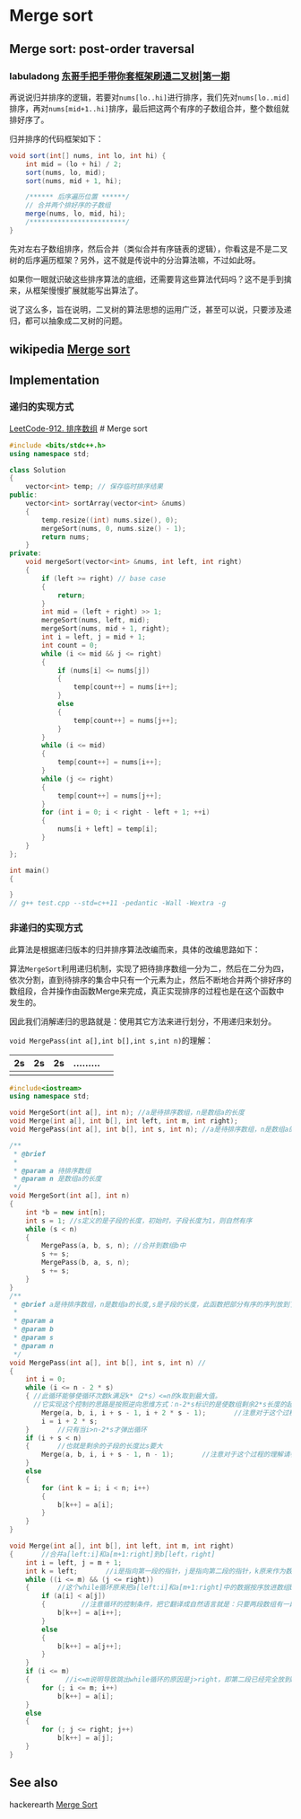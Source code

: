 # Merge sort

## Merge sort: post-order traversal

### labuladong [东哥手把手带你套框架刷通二叉树|第一期](https://mp.weixin.qq.com/s/izZ5uiWzTagagJec6Y7RvQ) 

再说说归并排序的逻辑，若要对`nums[lo..hi]`进行排序，我们先对`nums[lo..mid]`排序，再对`nums[mid+1..hi]`排序，最后把这两个有序的子数组合并，整个数组就排好序了。

归并排序的代码框架如下：

```Java
void sort(int[] nums, int lo, int hi) {
    int mid = (lo + hi) / 2;
    sort(nums, lo, mid);
    sort(nums, mid + 1, hi);

    /****** 后序遍历位置 ******/
    // 合并两个排好序的子数组
    merge(nums, lo, mid, hi);
    /************************/
}
```

先对左右子数组排序，然后合并（类似合并有序链表的逻辑），你看这是不是二叉树的后序遍历框架？另外，这不就是传说中的分治算法嘛，不过如此呀。

如果你一眼就识破这些排序算法的底细，还需要背这些算法代码吗？这不是手到擒来，从框架慢慢扩展就能写出算法了。

说了这么多，旨在说明，二叉树的算法思想的运用广泛，甚至可以说，只要涉及递归，都可以抽象成二叉树的问题。



## wikipedia [Merge sort](https://en.wikipedia.org/wiki/Merge_sort)



## Implementation

### 递归的实现方式

[LeetCode-912. 排序数组](https://leetcode.cn/problems/sort-an-array/) # Merge sort

```C++
#include <bits/stdc++.h>
using namespace std;

class Solution
{
	vector<int> temp; // 保存临时排序结果
public:
	vector<int> sortArray(vector<int> &nums)
	{
		temp.resize((int) nums.size(), 0);
		mergeSort(nums, 0, nums.size() - 1);
		return nums;
	}
private:
	void mergeSort(vector<int> &nums, int left, int right)
	{
		if (left >= right) // base case
		{
			return;
		}
		int mid = (left + right) >> 1;
		mergeSort(nums, left, mid);
		mergeSort(nums, mid + 1, right);
		int i = left, j = mid + 1;
		int count = 0;
		while (i <= mid && j <= right)
		{
			if (nums[i] <= nums[j])
			{
				temp[count++] = nums[i++];
			}
			else
			{
				temp[count++] = nums[j++];
			}
		}
		while (i <= mid)
		{
			temp[count++] = nums[i++];
		}
		while (j <= right)
		{
			temp[count++] = nums[j++];
		}
		for (int i = 0; i < right - left + 1; ++i)
		{
			nums[i + left] = temp[i];
		}
	}
};

int main()
{

}
// g++ test.cpp --std=c++11 -pedantic -Wall -Wextra -g

```

### 非递归的实现方式

此算法是根据递归版本的归并排序算法改编而来，具体的改编思路如下：

算法`MergeSort`利用递归机制，实现了把待排序数组一分为二，然后在二分为四，依次分割，直到待排序的集合中只有一个元素为止，然后不断地合并两个排好序的数组段，合并操作由函数Merge来完成，真正实现排序的过程也是在这个函数中发生的。

因此我们消解递归的思路就是：使用其它方法来进行划分，不用递归来划分。 

`void MergePass(int a[],int b[],int s,int n)`的理解：

| 2s   | 2s   | 2s   | ………  |      |
| ---- | ---- | ---- | ---- | ---- |
|      |      |      |      |      |



```C++
#include<iostream>
using namespace std;

void MergeSort(int a[], int n); //a是待排序数组，n是数组a的长度
void Merge(int a[], int b[], int left, int m, int right);
void MergePass(int a[], int b[], int s, int n); //a是待排序数组，n是数组a的长度,s是子段的长度，此函数把部分有序的序列放到了数组b中

/**
 * @brief
 *
 * @param a 待排序数组
 * @param n 是数组a的长度
 */
void MergeSort(int a[], int n)
{
	int *b = new int[n];
	int s = 1; //s定义的是子段的长度，初始时，子段长度为1，则自然有序
	while (s < n)
	{
		MergePass(a, b, s, n); //合并到数组b中
		s += s;
		MergePass(b, a, s, n);
		s += s;
	}
}
/**
 * @brief a是待排序数组，n是数组a的长度,s是子段的长度，此函数把部分有序的序列放到了数组b中
 *
 * @param a
 * @param b
 * @param s
 * @param n
 */
void MergePass(int a[], int b[], int s, int n) //
{
	int i = 0;
	while (i <= n - 2 * s)
	{ //此循环能够使循环次数k满足k*（2*s）<=n的k取到最大值。
	  //它实现这个控制的思路是按照逆向思维方式：n-2*s标识的是使数组剩余2*s长度的起始下标，显然一旦i超过了这个值，则while中按照2*s为单位进行排序就是不合法的，所以要跳出循环
		Merge(a, b, i, i + s - 1, i + 2 * s - 1);		//注意对于这个过程的理解请参考文档
		i = i + 2 * s;
	}		//只有当i>n-2*s才弹出循环
	if (i + s < n)
	{		//也就是剩余的子段的长度比s要大
		Merge(a, b, i, i + s - 1, n - 1);		//注意对于这个过程的理解请参考文档
	}
	else
	{
		for (int k = i; i < n; i++)
		{
			b[k++] = a[i];
		}
	}
}

void Merge(int a[], int b[], int left, int m, int right)
{		//合并a[left:i]和a[m+1:right]到b[left，right]
	int i = left, j = m + 1;
	int k = left;		//i是指向第一段的指针，j是指向第二段的指针，k原来作为数组b的下标
	while ((i <= m) && (j <= right))
	{		//这个while循环原来把a[left:i]和a[m+1:right]中的数据按序放进数组b中
		if (a[i] < a[j])
		{         //注意循环的控制条件，把它翻译成自然语言就是：只要两段数组有一段放完了，那么另外一段是有序的，无需比较直接可以放进数组b中
			b[k++] = a[i++];
		}
		else
		{
			b[k++] = a[j++];
		}
	}
	if (i <= m)
	{         //i<=m说明导致跳出while循环的原因是j>right，即第二段已经完全放到b中了
		for (; i <= m; i++)
			b[k++] = a[i];
	}
	else
	{
		for (; j <= right; j++)
			b[k++] = a[j];
	}
}

```



## See also

hackerearth [Merge Sort](https://www.hackerearth.com/zh/practice/algorithms/sorting/merge-sort/tutorial/)


